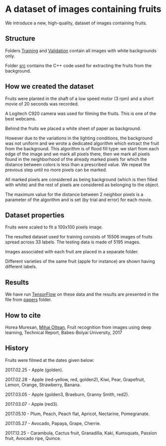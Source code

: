 # A dataset of images containing fruits #

We introduce a new, high-quality, dataset of images containing fruits.

## Structure ##

Folders [Training](Training) and [Validation](Validation) contain all images with white backgrounds only.

Folder [src](src) contains the C++ code used for extracting the fruits from the background. 

## How we created the dataset ##

Fruits were planted in the shaft of a low speed motor (3 rpm) and a short movie of 20 seconds was recorded. 

A Logitech C920 camera was used for filming the fruits. This is one of the best webcams.

Behind the fruits we placed a white sheet of paper as background. 

However due to the variations in the lighting conditions, the background was not uniform and we wrote a dedicated algorithm which extract the fruit from the background. This algorithm is of flood fill type: 
we start from each edge of the image and we mark all pixels there, then we mark all pixels found in the neighborhood of the already marked pixels for which the distance between colors is less than a prescribed value. We repeat the previous step until no more pixels can be marked.

All marked pixels are considered as being background (which is then filled with white) and the rest of pixels are considered as belonging to the object.

The maximum value for the distance between 2 neighbor pixels is a parameter of the algorithm and is set (by trial and error) for each movie.

## Dataset properties ##

Fruits were scaled to fit a 100x100 pixels image.

The resulted dataset used for training consists of 15506 images of fruits spread across 33 labels. The testing data is made of 5195 images.

Images associated with each fruit are placed in a separate folder.

Different varieties of the same fruit (apple for instance) are shown having different labels.

## Results ##

We have run [TensorFlow](https://github.com/tensorflow/tensorflow) on these data and the results are presented in the file from [papers](papers) folder.

## How to cite ##

Horea Muresan, [Mihai Oltean](https://mihaioltean.github.io), Fruit recognition from images using deep learning, Technical Report, Babes-Bolyai University, 2017

## History ##

Fruits were filmed at the dates given below:

2017.02.25 - Apple (golden).

2017.02.28 - Apple (red-yellow, red, golden2), Kiwi, Pear, Grapefruit, Lemon, Orange, Strawberry, Banana.

2017.03.05 - Apple (golden3, Braeburn, Granny Smith, red2).

2017.03.07 - Apple (red3).

2017.05.10 - Plum, Peach, Peach flat, Apricot, Nectarine, Pomegranate.

2017.05.27 - Avocado, Papaya, Grape, Cherrie.

2017.12.25 - Carambula, Cactus fruit, Granadilla, Kaki, Kumsquats, Passion fruit, Avocado ripe, Quince.